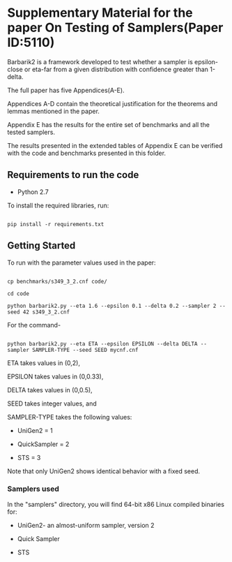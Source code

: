 
# Supplementary Material for the paper On Testing of Samplers(Paper ID:5110)

  

Barbarik2 is a framework developed to test whether a sampler is epsilon-close or eta-far from a given distribution with confidence greater than 1-delta.

  

The full paper has five Appendices(A-E).

  

Appendices A-D contain the theoretical justification for the theorems and lemmas mentioned in the paper.

Appendix E has the results for the entire set of benchmarks and all the tested samplers.

The results presented in the extended tables of Appendix E can be verified with the code and benchmarks presented in this folder.

  

## Requirements to run the code

  

* Python 2.7

  

To install the required libraries, run:

  

```

pip install -r requirements.txt

```

  

## Getting Started

  

To run with the parameter values used in the paper:

  

```

cp benchmarks/s349_3_2.cnf code/

cd code

python barbarik2.py --eta 1.6 --epsilon 0.1 --delta 0.2 --sampler 2 --seed 42 s349_3_2.cnf

```

  
  

For the command-

  

```

python barbarik2.py --eta ETA --epsilon EPSILON --delta DELTA --sampler SAMPLER-TYPE --seed SEED mycnf.cnf

```

  

ETA takes values in (0,2),

EPSILON takes values in (0,0.33),

DELTA takes values in (0,0.5),

SEED takes integer values, and

  

SAMPLER-TYPE takes the following values:

  

* UniGen2 = 1

* QuickSampler = 2

* STS = 3

  

Note that only UniGen2 shows identical behavior with a fixed seed.

  

### Samplers used

  

In the "samplers" directory, you will find 64-bit x86 Linux compiled binaries for:

  

* UniGen2- an almost-uniform sampler, version 2

* Quick Sampler

* STS
